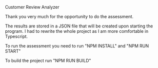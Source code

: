 Customer Review Analyzer

Thank you very much for the opportunity to do the assessment.

The results are stored in a JSON file that will be created upon starting the program.
I had to rewrite the whole project as I am more comfortable in Typescript.

To run the assessment you need to run "NPM INSTALL" and "NPM RUN START"

To build the project run "NPM RUN BUILD"